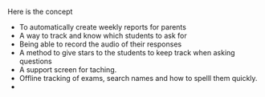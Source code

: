 
Here is the concept

- To automatically create weekly reports for parents
- A way to track and know which students to ask for
- Being able to record the audio of their responses
- A method to give stars to the students to keep track when asking questions
- A support screen for taching. 
- Offline tracking of exams, search names and how to spelll them quickly.
- 